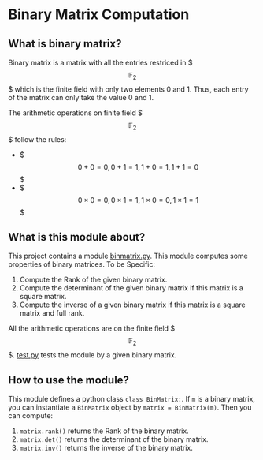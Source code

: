 # Binary Matrix Computation

## What is binary matrix?
Binary matrix is a matrix with all the entries restriced in $$$\mathbb{F}_2$$$ which is the finite field with only two elements 0 and 1. Thus, each entry of the matrix can only take the value 0 and 1.

The arithmetic operations on finite field $$$ \mathbb{F}_2 $$$ follow the rules:
- $$$ 0 + 0 = 0, 0 + 1 = 1, 1 + 0 = 1, 1 + 1 = 0 $$$
- $$$ 0 \times 0 = 0, 0 \times 1 = 1, 1\times 0 = 0, 1\times 1 = 1 $$$

## What is this module about?
This project contains a module [binmatrix.py](https://github.com/xiangzejun/binary_matrix/blob/master/binmatrix.py). This module computes some properties of binary matrices. To be Specific:

1. Compute the Rank of the given binary matrix.
2. Compute the determinant of the given binary matrix if this matrix is a square matrix.
3. Compute the inverse of a given binary matrix if this matrix is a square matrix and full rank.

All the arithmetic operations are on the finite field $$$\mathbb{F}_2$$$.
[test.py](https://github.com/xiangzejun/binary_matrix/blob/master/test.py) tests the module by a given binary matrix.
## How to use the module?
This module defines a python class `class BinMatrix:`. If `m` is a binary matrix, you can instantiate a `BinMatrix` object by `matrix = BinMatrix(m)`. Then you can compute:

1. `matrix.rank()` returns the Rank of the binary matrix.
2. `matrix.det()` returns the determinant of the binary matrix.
3. `matrix.inv()` returns the inverse of the binary matrix.

















